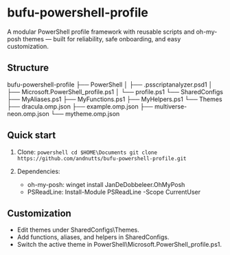 # bufu-powershell-profile

A modular PowerShell profile framework with reusable scripts and oh-my-posh themes — built for reliability, safe onboarding, and easy customization.

## Structure

bufu-powershell-profile
├── PowerShell
│   ├── .psscriptanalyzer.psd1
│   ├── Microsoft.PowerShell_profile.ps1
│   └── profile.ps1
└── SharedConfigs
    ├── MyAliases.ps1
    ├── MyFunctions.ps1
    ├── MyHelpers.ps1
    └── Themes
        ├── dracula.omp.json
        ├── example.omp.json
        ├── multiverse-neon.omp.json
        └── mytheme.omp.json


## Quick start

1.  Clone:
    `powershell
    cd $HOME\Documents
    git clone https://github.com/andnutts/bufu-powershell-profile.git
    `

2.  Dependencies:
    * oh-my-posh: winget install JanDeDobbeleer.OhMyPosh
    * PSReadLine: Install-Module PSReadLine -Scope CurrentUser

## Customization
* Edit themes under SharedConfigs\Themes.
* Add functions, aliases, and helpers in SharedConfigs.
* Switch the active theme in PowerShell\Microsoft.PowerShell_profile.ps1.
